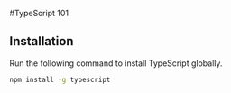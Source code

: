 #TypeScript 101

## Installation

Run the following command to install TypeScript globally.

```bash
npm install -g typescript
```

